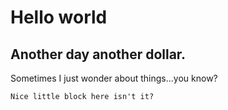 # Hello world

## Another day another dollar. 

Sometimes I just wonder about things...you know? 

```
Nice little block here isn't it? 
```
```
```
